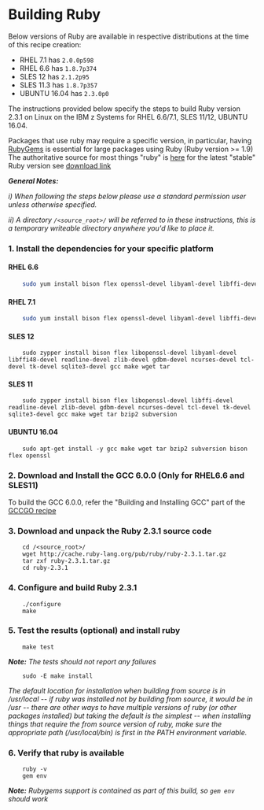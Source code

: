 <!---PACKAGE:Ruby--->
<!---DISTRO:SLES 12:Distro,2.3--->
<!---DISTRO:SLES 11:Distro,2.3--->
<!---DISTRO:RHEL 7.1:Distro,2.3--->
<!---DISTRO:RHEL 6.6:Distro,2.3--->
<!---DISTRO:Ubuntu 16.x:Distro,2.3--->

# Building Ruby

Below versions of Ruby are available in respective distributions at the time of this recipe creation:

*    RHEL 7.1 has `2.0.0p598`
*    RHEL 6.6 has `1.8.7p374`
*    SLES 12 has `2.1.2p95`
*    SLES 11.3 has `1.8.7p357`
*	 UBUNTU 16.04 has `2.3.0p0`

The instructions provided below specify the steps to build Ruby version 2.3.1 on Linux on the IBM z Systems for RHEL 6.6/7.1, SLES 11/12, UBUNTU 16.04.

Packages that use ruby may require a specific version, in particular, having [RubyGems](http://en.wikipedia.org/wikiRubyGems) is essential for large packages using Ruby (Ruby version >= 1.9) The authoritative source for most things "ruby" is [here](http://www.ruby-lang.org) for the latest "stable" Ruby version see [download link](http://www.ruby-lang.org/en/downloads)

_**General Notes:**_

_i) When following the steps below please use a standard permission user unless otherwise specified._

_ii) A directory `/<source_root>/` will be referred to in these instructions, this is a temporary writeable directory anywhere you'd like to place it._

### 1.   Install the dependencies for your specific platform

#### RHEL 6.6
    
```sh
    sudo yum install bison flex openssl-devel libyaml-devel libffi-devel readline-devel zlib-devel gdbm-devel ncurses-devel tcl-devel tk-devel sqlite-devel gcc make wget tar bzip2 svn
```


#### RHEL 7.1
    
```sh
    sudo yum install bison flex openssl-devel libyaml-devel libffi-devel readline-devel zlib-devel gdbm-devel ncurses-devel tcl-devel tk-devel sqlite-devel gcc make wget tar 
```

#### SLES 12
    
```
    sudo zypper install bison flex libopenssl-devel libyaml-devel libffi48-devel readline-devel zlib-devel gdbm-devel ncurses-devel tcl-devel tk-devel sqlite3-devel gcc make wget tar
```
#### SLES 11
```
    sudo zypper install bison flex libopenssl-devel libffi-devel readline-devel zlib-devel gdbm-devel ncurses-devel tcl-devel tk-devel sqlite3-devel gcc make wget tar bzip2 subversion
```
#### UBUNTU 16.04

```
	sudo apt-get install -y gcc make wget tar bzip2 subversion bison flex openssl
```
	
### 2.   Download and Install the GCC 6.0.0 (Only for RHEL6.6 and SLES11)
   To build the GCC 6.0.0, refer the "Building and Installing GCC" part of the [GCCGO recipe](https://github.com/linux-on-ibm-z/docs/wiki/Building-gccgo?cm_mc_uid=60971096199214062909410&cm_mc_sid_50200000=1438603503)



### 3.   Download and unpack the Ruby 2.3.1 source code
```
    cd /<source_root>/
    wget http://cache.ruby-lang.org/pub/ruby/ruby-2.3.1.tar.gz
    tar zxf ruby-2.3.1.tar.gz
    cd ruby-2.3.1
```
### 4.   Configure and build Ruby 2.3.1
```
    ./configure
    make
```
### 5.    Test the results (optional) and install ruby
```
    make test
```
   _**Note:** The tests should not report any failures_

  
  
```
    sudo -E make install
```


  _The default location for installation when building from source is in /usr/local -- if ruby was 
    installed not by building from source, it would be in /usr -- there are other ways to have 
    multiple versions of ruby (or other packages installed) but taking the default is the simplest -- 
    when installing things that require the from source version of ruby, make sure the appropriate 
    path (/usr/local/bin) is first in the PATH environment variable._

### 6.   Verify that ruby is available
```
    ruby -v
    gem env
```
   _**Note:** Rubygems support is contained as part of this build, so `gem env` should work_
